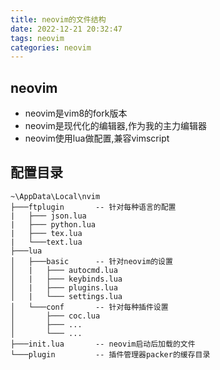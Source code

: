 ```yaml
---
title: neovim的文件结构
date: 2022-12-21 20:32:47
tags: neovim
categories: neovim
---
```


## neovim
- neovim是vim8的fork版本
- neovim是现代化的编辑器,作为我的主力编辑器
- neovim使用lua做配置,兼容vimscript

## 配置目录
```
~\AppData\Local\nvim
├───ftplugin       -- 针对每种语言的配置  
|   ├─── json.lua
|   ├─── python.lua
|   ├─── tex.lua
|   └───text.lua
├───lua
│   ├───basic      -- 针对neovim的设置
│   |   ├─── autocmd.lua
│   |   ├─── keybinds.lua
│   |   ├─── plugins.lua
│   |   └─── settings.lua
│   └───conf       -- 针对每种插件设置
│       ├─── coc.lua
│       ├─── ...
│       └─── ...
├───init.lua       -- neovim启动后加载的文件
└───plugin         -- 插件管理器packer的缓存目录
```
